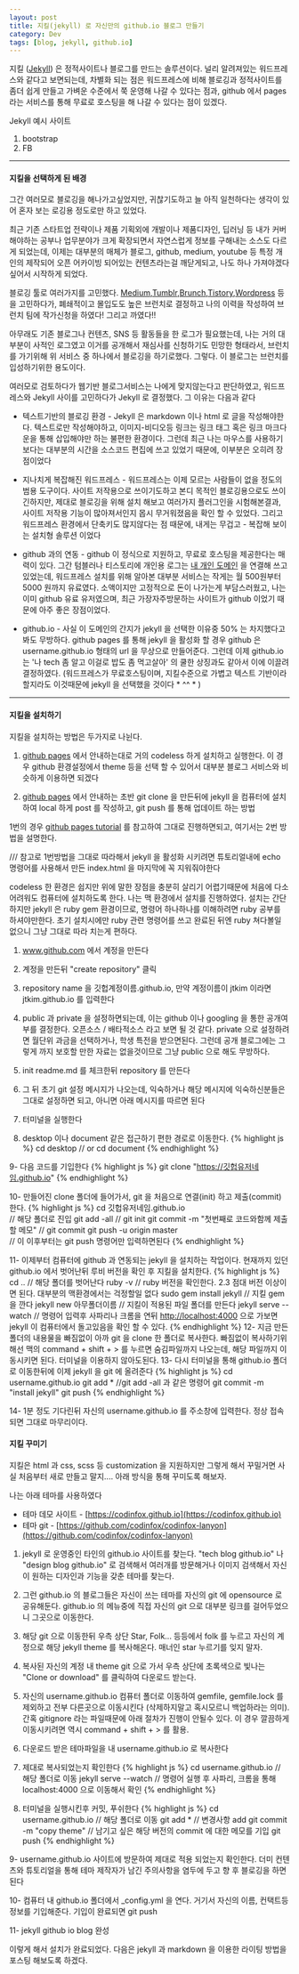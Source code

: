 ```yaml
---
layout: post
title: 지킬(jekyll) 로 자신만의 github.io 블로그 만들기
category: Dev
tags: [blog, jekyll, github.io]
---
```


지킬 ([Jekyll](http://jekyllrb.com)) 은 정적사이트나 블로그를 만드는 솔루션이다. 널리 알려져있는 워드프레스와 같다고 보면되는데, 차별화 되는 점은 워드프레스에 비해 블로깅과 정적사이트를 좀더 쉽게 만들고 가벼운 수준에서 쭉 운영해 나갈 수 있다는 점과, github 에서 pages 라는 서비스를 통해 무료로 호스팅을 해 나갈 수 있다는 점이 있겠다.

Jekyll 예시 사이트
1. bootstrap
2. FB

-----
#### 지킬을 선택하게 된 배경

 그간 여러모로 블로깅을 해나가고싶었지만, 귀찮기도하고 늘 아직 일천하다는 생각이 있어 혼자 보는 로깅용 정도로만 하고 있었다.

 최근 기존 스타트업 전략이나 제품 기획외에 개발이나 제품디자인, 딥러닝 등 내가 커버해야하는 공부나 업무분야가 크게 확장되면서 자연스럽게 정보를 구해내는 소스도 다르게 되었는데, 이제는 대부분의 매체가 블로그, github, medium, youtube 등 특정 개인의 제작되어 오픈 어카이빙 되어있는 컨텐츠라는걸 깨닫게되고, 나도 하나 가져야겠다 싶어서 시작하게 되었다. 
 
 블로깅 툴로 여러가지를 고민했다. [Medium](http://www.medium.com),[Tumblr](www.tumblr.com),[Brunch](www.brunch.co.kr),[Tistory](www.tistory.co.kr),[Wordpress](www.wordpress.co.kr) 등을 고민하다가, 폐쇄적이고 몰입도도 높은 브런치로 결정하고 나의 이력을 작성하여 브런치 팀에 작가신청을 하였다! 그리고 까였다!! 
 
 아무래도 기존 블로그나 컨텐츠, SNS 등 활동들을 한 로그가 필요했는데, 나는 거의 대부분이 사적인 로그였고 이거를 공개해서 재심사를 신청하기도 민망한 형태라서, 브런치를 가기위해 위 서비스 중 하나에서 블로깅을 하기로했다. 그렇다. 이 블로그는 브런치를 입성하기위한 용도이다. 
 
 여러모로 검토하다가 웹기반 블로그서비스는 나에게 맞지않는다고 판단하였고, 워드프레스와 Jekyll 사이를 고민하다가 Jekyll 로 결정했다. 그 이유는 다음과 같다 
 
 * 텍스트기반의 블로깅 환경 - Jekyll 은 markdown 이나 html 로 글을 작성해야한다. 텍스트로만 작성해야하고, 이미지-비디오등 링크는 링크 태그 혹은 링크 마크다운을 통해 삽입해야만 하는 불편한 환경이다. 그런데 최근 나는 마우스를 사용하기보다는 대부분의 시간을 소스코드 편집에 쓰고 있었기 때문에, 이부분은 오히려 장점이었다
 
 * 지나치게 복잡해진 워드프레스 - 워드프레스는 이제 모르는 사람들이 없을 정도의 범용 도구이다. 사이트 저작용으로 쓰이기도하고 본디 목적인 블로깅용으로도 쓰이긴하지만, 제대로 블로깅을 위해 설치 해보고 여러가지 플러그인을 시험해본결과, 사이트 저작용 기능이 많아져서인지 몹시 무거워졌음을 확인 할 수 있었다. 그리고 워드프레스 환경에서 단축키도 많지않다는 점 때문에, 내게는 무겁고 - 복잡해 보이는 설치형 솔루션 이었다
 
 * github 과의 연동 - github 이 정식으로 지원하고, 무료로 호스팅을 제공한다는 매력이 있다. 그간 텀블러나 티스토리에 개인용 로그는 [내 개인 도메인](www.iamjtkim.com) 을 연결해 쓰고있었는데, 워드프레스 설치를 위해 알아본 대부분 서비스는 작게는 월 500원부터 5000 원까지 유료였다. 소액이지만 고정적으로 돈이 나가는게 부담스러웠고, 나는 이미 github 유료 유저였으며, 최근 가장자주방문하는 사이트가 github 이었기 때문에 아주 좋은 장점이었다.

 * github.io - 사실 이 도메인의 간지가 jekyll 을 선택한 이유중 50% 는 차지했다고 봐도 무방하다. github pages 를 통해 jekyll 을 활성화 할 경우 github 은 username.github.io 형태의 url 을 무상으로 만들어준다. 그런데 이제 github.io 는 '나 tech 좀 알고 이걸로 밥도 좀 먹고살아' 의 쿨한 상징과도 같아서 이에 이끌려 결정하였다. (워드프레스가 무료호스팅이며, 지킬수준으로 가볍고 텍스트 기반이라 할지라도 이것때문에 jekyll 을 선택했을 것이다 * ^^ * )

-----

#### 지킬을 설치하기

지킬을 설치하는 방법은 두가지로 나뉜다. 

1. [github pages](http://pages.github.com) 에서 안내하는대로 거의 codeless 하게 설치하고 실행한다. 이 경우 github 환경설정에서 theme 등을 선택 할 수 있어서 대부분 블로그 서비스와 비슷하게 이용하면 되겠다

2. [github pages](http://pages.github.com) 에서 안내하는 초반 git clone 을 만든뒤에 jekyll 을 컴퓨터에 설치하여 local 하게 post 를 작성하고, git push 를 통해 업데이트 하는 방법


1번의 경우 [github pages tutorial](http://pages.github.com) 를 참고하여 그대로 진행하면되고, 여기서는 2번 방법을 설명한다.

/// 참고로 1번방법을 그대로 따라해서 jekyll 을 활성화 시키려면 튜토리얼내에 echo 명령어를 사용해서 만든 index.html 을 마지막에 꼭 지워줘야한다

codeless 한 환경은 쉽지만 위에 말한 장점을 충분히 살리기 어렵기때문에 처음에 다소 어려워도 컴퓨터에 설치하도록 한다. 나는 맥 환경에서 설치를 진행하였다. 설치는 간단하지만 jekyll 은 ruby gem 환경이므로, 명령어 하나하나를 이해하려면 ruby 공부를 하셔야만한다. 초기 설치시에만 ruby 관련 명령어를 쓰고 완료된 뒤엔 ruby 쳐다볼일 없으니 그냥 그대로 따라 치는게 편하다.

1. www.github.com 에서 계정을 만든다

2. 계정을 만든뒤 "create repository" 클릭

3. repository name 을 깃헙계정이름.github.io, 만약 계정이름이 jtkim 이라면 jtkim.github.io 를 입력한다

4. public 과 private 을 설정하면되는데, 이는 github 이나 googling 을 통한 공개여부를 결정한다. 오픈소스 / 배타적소스 라고 보면 될 것 같다. private 으로 설정하려면 월단위 과금을 선택하거나, 학생 특전을 받으면된다. 그런데 공개 블로그에는 그렇게 까지 보호할 만한 자료는 없을것이므로 그냥 public 으로 해도 무방하다.

5. init readme.md 를 체크한뒤 repository 를 만든다

6. 그 뒤 초기 git 설정 메시지가 나오는데, 익숙하거나 해당 메시지에 익숙하신분들은 그대로 설정하면 되고, 아니면 아래 메시지를 따르면 된다

7. 터미널을 실행한다

8. desktop 이나 document 같은 접근하기 편한 경로로 이동한다. {% highlight js %} 
cd desktop
// or 
cd document
{% endhighlight %} 

9- 다음 코드를 기입한다 {% highlight js %} 
git clone "https://깃헙유저네임.github.io"
{% endhighlight %}

10- 만들어진 clone 폴더에 들어가서, git 을 처음으로 연결(init) 하고 제출(commit) 한다. {% highlight js %} 
cd 깃헙유저네임.github.io  
// 해당 폴더로 진입 
git add -all
// git init
git commit -m "첫번째로 코드와함께 제출할 메모"
// git commit
git push -u origin master  
// 이 이후부터는 git push 명령어만 입력하면된다
{% endhighlight %}

11- 이제부터 컴퓨터에 github 과 연동되는 jekyll 을 설치하는 작업이다. 현재까지 있던 github.io 에서 벗어난뒤 루비 버전을 확인 후 지킬을 설치한다.
{% highlight js %}
cd ..
// 해당 폴더를 벗어난다
ruby -v
// ruby 버전을 확인한다. 2.3 점대 버전 이상이면 된다. 대부분의 맥환경에서는 걱정할일 없다 
sudo gem install jekyll
// 지킬 gem 을 깐다
jekyll new 아무폴더이름
// 지킬이 적용된 파일 폴더를 만든다 
jekyll serve --watch 
// 명령어 입력후 사파리나 크롬을 연뒤 [http://localhost:4000](http://localhost:4000) 으로 가보면 jekyll 이 컴퓨터에서 돌고있음을 확인 할 수 있다. 
{% endhighlight %}
12- 지금 만든 폴더의 내용물을 빠짐없이 아까 git 을 clone 한 폴더로 복사한다. 빠짐없이 복사하기위해선 맥의 command + shift + > 를 누르면 숨김파일까지 나오는데, 해당 파일까지 이동시키면 된다. 터미널을 이용하지 않아도된다.
13- 다시 터미널을 통해 github.io 폴더로 이동한뒤에 이제 jekyll 을 git 에 올려준다 
{% highlight js %}
cd username.github.io
git add * 
//git add -all 과 같은 명령어
git commit -m "install jekyll"
git push
{% endhighlight %}

14- 1분 정도 기다린뒤 자신의 username.github.io 를 주소창에 입력한다. 정상 접속 되면 그대로 마무리이다.


#### 지킬 꾸미기
 지킬은 html 과 css, scss 등 customization 을 지원하지만 그렇게 해서 꾸밀거면 사실 처음부터 새로 만들고 말지.... 아래 방식을 통해 꾸미도록 해보자.
 
 나는 아래 테마를 사용하였다 
* 테마 데모 사이트 - [https://codinfox.github.io](https://codinfox.github.io)
* 테마 git - [https://github.com/codinfox/codinfox-lanyon](https://github.com/codinfox/codinfox-lanyon)



1. jekyll 로 운영중인 타인의 github.io 사이트를 찾는다. "tech blog github.io" 나 "design blog github.io" 로 검색해서 여러개를 방문해거나 이미지 검색해서 자신이 원하는 디자인과 기능을 갖춘 테마를 찾는다. 

2. 그런 github.io 의 블로그들은 자신이 쓰는 테마를 자신의 git 에 opensource 로 공유해둔다. github.io 의 메뉴중에 직접 자신의 git 으로 대부분 링크를 걸어두었으니 그곳으로 이동한다. 

3. 해당 git 으로 이동한뒤 우측 상단 Star, Folk... 등등에서 folk 를 누르고 자신의 계정으로 해당 jekyll theme 를 복사해온다. 매너인 star 누르기를 잊지 말자. 

4. 복사된 자신의 계정 내 theme git 으로 가서 우측 상단에 초록색으로 빛나는 "Clone or download" 를 클릭하여 다운로드 받는다. 

5. 자신의 username.github.io 컴퓨터 폴더로 이동하여 gemfile, gemfile.lock 를 제외하고 전부 다른곳으로 이동시킨다 (삭제하지말고 혹시모르니 백업하라는 의미).  간혹 gitignore 라는 파일때문에 아래 절차가 진행이 안될수 있다. 이 경우 깔끔하게 이동시키려면 역시 command + shift + > 를 활용.

6. 다운로드 받은 테마파일을 내 username.github.io 로 복사한다

7. 제대로 복사되었는지 확인한다
{% highlight js %}
cd username.github.io
// 해당 폴더로 이동
jekyll serve --watch
// 명령어 실행 후 사파리, 크롬을 통해 localhost:4000 으로 이동해서 확인
{% endhighlight %}
8. 터미널을 실행시킨후 커밋, 푸쉬한다 
{% highlight js %}
cd username.github.io
// 해당 폴더로 이동
git add *
// 변경사항 add
git commit -m "copy theme"
// 남기고 싶은 해당 버전의 commit 에 대한 메모를 기입
git push
{% endhighlight %}

9- username.github.io 사이트에 방문하여 제대로 적용 되었는지 확인한다. 더미 컨텐츠와 튜토리얼을 통해 테마 제작자가 남긴 주의사항을 염두에 두고 향 후 블로깅을 하면 된다

10- 컴퓨터 내 github.io 폴더에서 _config.yml 을 연다. 거기서 자신의 이름, 컨택트등 정보를 기입해준다. 기입이 완료되면 git push

11- jekyll github io blog 완성


 
 이렇게 해서 설치가 완료되었다. 다음은 jekyll 과 markdown 을 이용한 라이팅 방법을 포스팅 해보도록 하겠다.
 
 
 
 